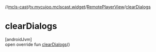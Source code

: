//[mcls-cast](../../../index.md)/[tv.mycujoo.mclscast.widget](../index.md)/[RemotePlayerView](index.md)/[clearDialogs](clear-dialogs.md)

# clearDialogs

[androidJvm]\
open override fun [clearDialogs](clear-dialogs.md)()
